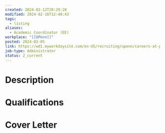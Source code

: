 ```yaml
---
created: 2024-02-12T20:29:28
modified: 2024-02-16T12:48:43
tags:
  - listing
aliases:
  - Academic Coordinator (EE)
workplace: "[[UPenn]]"
posted: 2024-02-05
link: https://wd1.myworkdaysite.com/en-US/recruiting/upenn/careers-at-penn/details/Academic-Coordinator---Electrical-and-Systems-Engineering---Penn-Engineering_JR00080239?timeType=6d8964d0eaac01510778bc79b9058000&jobFamily=ac2a3e0e9a8601d3c4ab6bdc42096e07&jobFamily=ac2a3e0e9a860160ab567cdc4209c807&jobFamily=c30c28519a2b1000cce3d06eadee0000
job-type: Administrator
status: 2_current
---
```

# Description

# Qualifications

# Cover Letter
